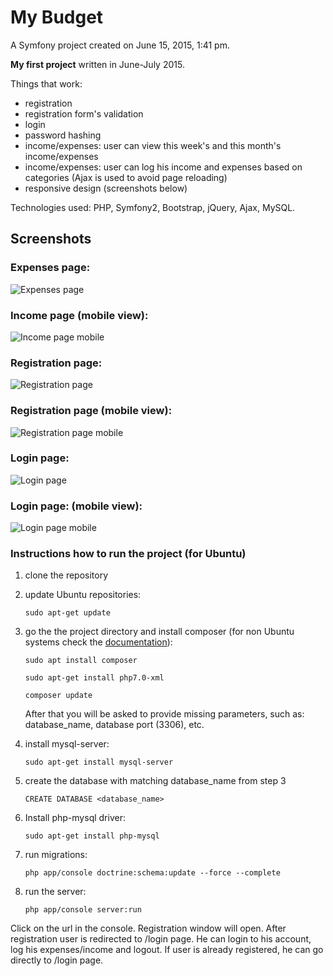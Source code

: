 My Budget
===============

A Symfony project created on June 15, 2015, 1:41 pm.

**My first project** written in June-July 2015.

Things that work:
* registration
* registration form's validation
* login
* password hashing
* income/expenses: user can view this week's and this month's income/expenses
* income/expenses: user can log his income and expenses based on categories (Ajax is used to avoid page reloading)
* responsive design (screenshots below)

Technologies used: PHP, Symfony2, Bootstrap, jQuery, Ajax, MySQL.

Screenshots
------------------

### Expenses page:

![Expenses page](/ReadmeImages/expenses.PNG)

### Income page (mobile view):

![Income page mobile](/ReadmeImages/incomeMobile.PNG)

### Registration page:

![Registration page](/ReadmeImages/register.PNG)

### Registration page (mobile view):

![Registration page mobile](/ReadmeImages/registerMobile.PNG)

### Login page:

![Login page](/ReadmeImages/login.PNG)

### Login page: (mobile view):

![Login page mobile](/ReadmeImages/loginMobile.PNG)


### **Instructions how to run the project (for Ubuntu)**

1. clone the repository

2. update Ubuntu repositories:

    ```sudo apt-get update```

3. go the the project directory and install composer (for non Ubuntu systems check the
[documentation](https://getcomposer.org)):

    ```sudo apt install composer```

    ```sudo apt-get install php7.0-xml```

    ```composer update```

    After that you will be asked to provide missing parameters, such as: database_name, database port (3306), etc.

4. install mysql-server:

    ```sudo apt-get install mysql-server```

5. create the database with matching database_name from step 3

    ```CREATE DATABASE <database_name>```

6. Install php-mysql driver:

    ```sudo apt-get install php-mysql```

7. run migrations:

    ```php app/console doctrine:schema:update --force --complete```

8. run the server:

    ```php app/console server:run```

Click on the url in the console. Registration window will open. 
After registration user is redirected to /login page. He can login to his account, log his expenses/income and logout. 
If user is already registered, he can go directly to /login page.
